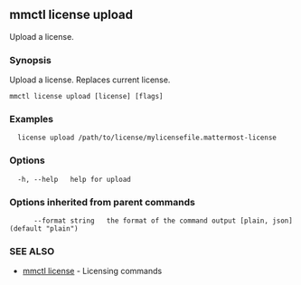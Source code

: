 ## mmctl license upload

Upload a license.

### Synopsis

Upload a license. Replaces current license.

```
mmctl license upload [license] [flags]
```

### Examples

```
  license upload /path/to/license/mylicensefile.mattermost-license
```

### Options

```
  -h, --help   help for upload
```

### Options inherited from parent commands

```
      --format string   the format of the command output [plain, json] (default "plain")
```

### SEE ALSO

* [mmctl license](mmctl_license.md)	 - Licensing commands

